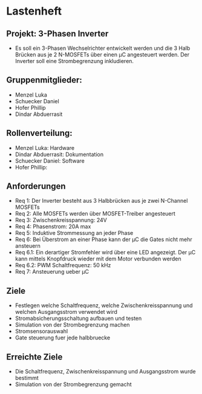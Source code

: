 # Lastenheft 

## Projekt: 3-Phasen Inverter 
* Es soll ein 3-Phasen Wechselrichter entwickelt werden und die 3 Halb Brücken aus je 2 N-MOSFETs über einen µC angesteuert werden. Der Inverter soll eine Strombegrenzung inkludieren.

## Gruppenmitglieder:
* Menzel Luka
* Schuecker Daniel
* Hofer Phillip
* Dindar Abduerrasit

## Rollenverteilung:
* Menzel Luka: Hardware
* Dindar Abduerrasit: Dokumentation
* Schuecker Daniel:   Software
* Hofer Phillip: 

## Anforderungen
* Req 1: Der Inverter besteht aus 3 Halbbrücken aus je zwei N-Channel MOSFETs
* Req 2: Alle MOSFETs werden über MOSFET-Treiber angesteuert
* Req 3: Zwischenkreisspannung: 24V
* Req 4: Phasenstrom: 20A max
* Req 5: Induktive Strommessung an jeder Phase
* Req 6: Bei Überstrom an einer Phase kann der µC die Gates nicht mehr ansteuern
* Req 6.1: Ein derartiger Stromfehler wird über eine LED angezeigt. Der µC kann mittels Knopfdruck wieder mit dem Motor verbunden werden  
* Req 6.2: PWM Schaltfrequenz: 50 kHz
* Req 7: Ansteuerung ueber µC

## Ziele
* Festlegen welche Schaltfrequenz, welche Zwischenkreisspannung und welchen Ausgangsstrom verwendet wird
* Stromabsicherungsschaltung aufbauen und testen
* Simulation von der Strombegrenzung machen
* Stromsensorauswahl
* Gate steuerung fuer jede halbbruecke

## Erreichte Ziele
* Die Schaltfrequenz, Zwischenkreisspannung und Ausgangsstrom wurde bestimmt
* Simulation von der Strombegrenzung gemacht
